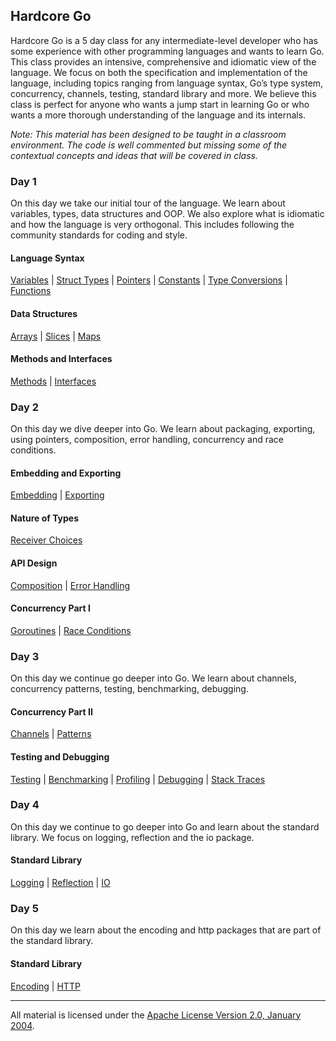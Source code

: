 ## Hardcore Go
Hardcore Go is a 5 day class for any intermediate-level developer who has some experience with other programming languages and wants to learn Go. This class provides an intensive, comprehensive and idiomatic view of the language. We focus on both the specification and implementation of the language, including topics ranging from language syntax, Go’s type system, concurrency, channels, testing, standard library and more. We believe this class is perfect for anyone who wants a jump start in learning Go or who wants a more thorough understanding of the language and its internals.

*Note: This material has been designed to be taught in a classroom environment. The code is well commented but missing some of the contextual concepts and ideas that will be covered in class.*

### Day 1
On this day we take our initial tour of the language. We learn about variables, types, data structures and OOP. We also explore what is idiomatic and how the language is very orthogonal. This includes following the community standards for coding and style.

#### Language Syntax
[Variables](../../topics/variables/readme.md) | 
[Struct Types](../../topics/struct_types/readme.md) | 
[Pointers](../../topics/pointers/readme.md) | 
[Constants](../../topics/constants/readme.md) | 
[Type Conversions](../../topics/type_conversions/readme.md) | 
[Functions](../../topics/functions/readme.md)

#### Data Structures
[Arrays](../../topics/arrays/readme.md) | 
[Slices](../../topics/slices/readme.md) | 
[Maps](../../topics/maps/readme.md)

#### Methods and Interfaces
[Methods](../../topics/methods/readme.md) | 
[Interfaces](../../topics/interfaces/readme.md)

### Day 2
On this day we dive deeper into Go. We learn about packaging, exporting, using pointers, composition, error handling, concurrency and race conditions.

#### Embedding and Exporting
[Embedding](../../topics/embedding/readme.md) | 
[Exporting](../../topics/exporting/readme.md)

#### Nature of Types
[Receiver Choices](../../topics/receiver_choices/readme.md)

#### API Design
[Composition](../../topics/composition/readme.md) | 
[Error Handling](../../topics/error_handling/readme.md)

#### Concurrency Part I
[Goroutines](../../topics/goroutines/readme.md) | 
[Race Conditions](../../topics/race_conditions/readme.md)

### Day 3
On this day we continue go deeper into Go. We learn about channels, concurrency patterns, testing, benchmarking, debugging.

#### Concurrency Part II
[Channels](../../topics/channels/readme.md) | 
[Patterns](../../topics/concurrency_patterns/readme.md)

#### Testing and Debugging
[Testing](../../topics/testing/readme.md) | 
[Benchmarking](../../topics/benchmarking/readme.md) | 
[Profiling](../../topics/profiling/readme.md) | 
[Debugging](../../topics/godebug/readme.md) | 
[Stack Traces](../../topics/stack_trace/readme.md)

### Day 4
On this day we continue to go deeper into Go and learn about the standard library. We focus on logging, reflection and the io package.

#### Standard Library
[Logging](../../logging/readme.md) | 
[Reflection](../../reflection/readme.md) | 
[IO](../../writers_readers/readme.md)

### Day 5
On this day we learn about the encoding and http packages that are part of the standard library.

#### Standard Library
[Encoding](../../encoding/readme.md) | 
[HTTP](../../http/readme.md)
___
All material is licensed under the [Apache License Version 2.0, January 2004](http://www.apache.org/licenses/LICENSE-2.0).